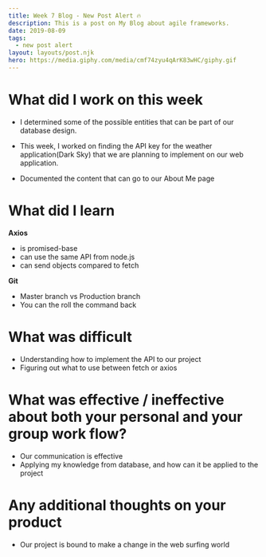 ```yaml
---
title: Week 7 Blog - New Post Alert 🔥
description: This is a post on My Blog about agile frameworks.
date: 2019-08-09
tags:
  - new post alert
layout: layouts/post.njk
hero: https://media.giphy.com/media/cmf74zyu4qArK83wHC/giphy.gif
---
```


# What did I work on this week

- I determined some of the possible entities that can be part of our database design.

- This week, I worked on finding the API key for the weather application(Dark Sky) that we are planning to implement on our web application.

- Documented the content that can go to our About Me page

# What did I learn

<b>Axios</b>

- is promised-base
- can use the same API from node.js
- can send objects compared to fetch

<b> Git </b>

- Master branch vs Production branch
- You can the roll the command back

# What was difficult

- Understanding how to implement the API to our project
- Figuring out what to use between fetch or axios

# What was effective / ineffective about both your personal and your group work flow?

- Our communication is effective
- Applying my knowledge from database, and how can it be applied to the project

# Any additional thoughts on your product

- Our project is bound to make a change in the web surfing world
